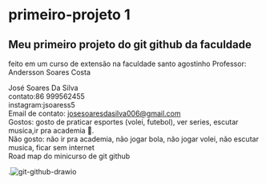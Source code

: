 # primeiro-projeto 1
## Meu primeiro projeto do git github da faculdade
 feito em um curso de extensão na faculdade santo agostinho 
 Professor: Andersson Soares Costa
 
 José Soares Da Silva  
 contato:86 999562455  
 instagram:jsoaress5  
 Email de contato: josesoaresdasilva006@gmail.com  
 Gostos: gosto de praticar esportes (volei, futebol), ver series, escutar musica,ir pra academia 💪.  
 Não gosto: não ir pra academia, não jogar bola, não jogar volei, não escutar musica, ficar sem internet  
 Road map do minicurso de git github
 
 .![git-github-drawio](https://github.com/user-attachments/assets/299a37fe-8b24-4b61-9f12-eaf3ea3efd36)






